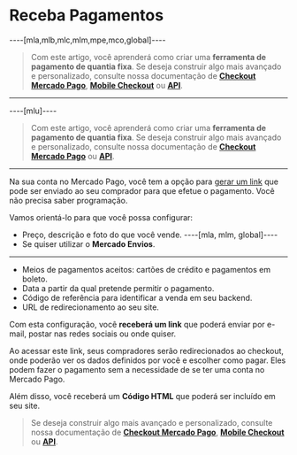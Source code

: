 # Receba Pagamentos


----[mla,mlb,mlc,mlm,mpe,mco,global]----
> Com este artigo, você aprenderá como criar uma **ferramenta de pagamento de quantia fixa**. Se deseja construir algo mais avançado e personalizado, consulte nossa documentação de **[Checkout Mercado Pago](https://www.mercadopago.com.br/developers/pt/guides/payments/web-checkout/introduction)**, **[Mobile Checkout](https://www.mercadopago.com.br/developers/pt/guides/payments/mobile-checkout/introduction)** ou **[API](https://www.mercadopago.com.br/developers/pt/guides/payments/api/introduction)**.
------------

----[mlu]----
> Com este artigo, você aprenderá como criar uma **ferramenta de pagamento de quantia fixa**. Se deseja construir algo mais avançado e personalizado, consulte nossa documentação de **[Checkout Mercado Pago](https://www.mercadopago.com.br/developers/pt/guides/payments/web-checkout/introduction)** ou **[API](https://www.mercadopago.com.br/developers/pt/guides/payments/api/introduction)**.
------------

Na sua conta no Mercado Pago, você tem a opção para [gerar um link](https://www.mercadopago.com.ar/tools/create) que pode ser enviado ao seu comprador para que efetue o pagamento. Você não precisa saber programação.

Vamos orientá-lo para que você possa configurar:
*	Preço, descrição e foto do que você vende.
----[mla, mlm, global]----
*	Se quiser utilizar o **Mercado Envios**.
------------
*	Meios de pagamentos aceitos: cartões de crédito e pagamentos em boleto.
*	Data a partir da qual pretende permitir o pagamento.
*	Código de referência para identificar a venda em seu backend.
*	URL de redirecionamento ao seu site.

Com esta configuração, você **receberá um link** que poderá enviar por e-mail, postar nas redes sociais ou onde quiser.

Ao acessar este link, seus compradores serão redirecionados ao checkout, onde poderão ver os dados definidos por você e escolher como pagar. Eles podem fazer o pagamento sem a necessidade de se ter uma conta no Mercado Pago.

Além disso, você receberá um **Código HTML** que poderá ser incluído em seu site.

>Se deseja construir algo mais avançado e personalizado, consulte nossa documentação de **[Checkout Mercado Pago](https://www.mercadopago.com.br/developers/pt/guides/payments/web-checkout/introduction)**, **[Mobile Checkout](https://www.mercadopago.com.br/developers/pt/guides/payments/mobile-checkout/introduction)** ou **[API](https://www.mercadopago.com.br/developers/pt/guides/payments/api/introduction)**.
